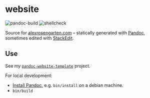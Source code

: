 # website

![pandoc-build](https://github.com/alxrsngrtn/website/workflows/pandoc-build/badge.svg)
![shellcheck](https://github.com/alxrsngrtn/website/workflows/shellcheck/badge.svg)

Source for [alexrosengarten.com](https://alexrosengarten.com) – statically generated with [Pandoc](https://pandoc.org), sometimes edited with [StackEdit](https://stackedit.io).

## Use

See my [`pandoc-website-template`](https://github.com/alxrsngrtn/pandoc-website-template) project.

For local development:

- [Install Pandoc](https://pandoc.org/installing.html), e.g. `bin/install` on a debian machine.
- `bin/build`

<!--stackedit_data:
eyJoaXN0b3J5IjpbLTcwMDI1NTM0NCwtNzAwMjU1MzQ0LC01Mj
Y4ODM5MTRdfQ==
-->
